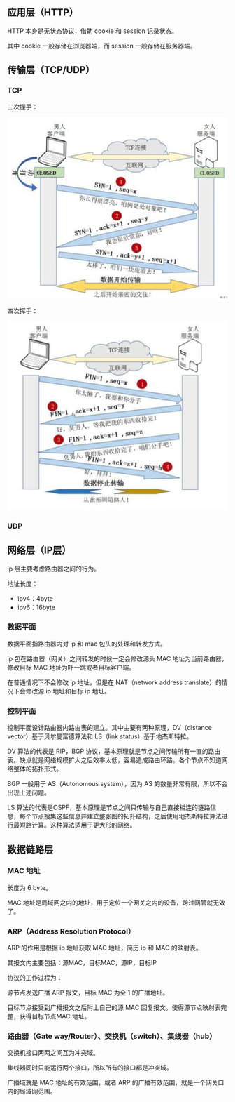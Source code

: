 ## 应用层（HTTP）

HTTP 本身是无状态协议，借助 cookie 和 session 记录状态。

其中 cookie 一般存储在浏览器端，而 session 一般存储在服务器端。

## 传输层（TCP/UDP）

### TCP

三次握手：

![handshake](./img/handshake.png)

四次挥手：

![break up](./img/break_up.png)

### UDP



## 网络层（IP层）

ip 层主要考虑路由器之间的行为。

地址长度：

* ipv4：4byte
* ipv6：16byte

### 数据平面

数据平面指路由器内对 ip 和 mac 包头的处理和转发方式。

ip 包在路由器（网关）之间转发的时候一定会修改源头 MAC 地址为当前路由器，修改目标 MAC 地址为吓一跳或者目标客户端。

在普通情况下不会修改 ip 地址，但是在 NAT（network address translate）的情况下会修改源 ip 地址和目标 ip 地址。

### 控制平面

控制平面设计路由器内路由表的建立。其中主要有两种原理，DV（distance vector）基于贝尔曼富德算法和 LS（link status）基于地杰斯特拉。

DV 算法的代表是 RIP，BGP 协议，基本原理就是节点之间传输所有一直的路由表。缺点就是网络规模扩大之后效率太低，容易造成路由环路。各个节点不知道网络整体的拓扑形式。

BGP 一般用于 AS（Autonomous system），因为 AS 的数量非常有限，所以不会出现上述问题。

LS 算法的代表是OSPF，基本原理是节点之间只传输与自己直接相连的链路信息，每个节点搜集这些信息并建立整张图的拓扑结构，之后使用地杰斯特拉算法进行最短路计算。这种算法适用于更大形的网络。

## 数据链路层

### MAC 地址

长度为 6 byte。

MAC 地址是局域网之内的地址，用于定位一个网关之内的设备，跨过网管就无效了。

### ARP（Address Resolution Protocol）

ARP 的作用是根据 ip 地址获取 MAC 地址，简历 ip 和 MAC 的映射表。

其报文内主要包括：源MAC，目标MAC，源IP，目标IP

协议的工作过程为：

源节点发送广播 ARP 报文，目标 MAC 为全 1 的广播地址。

目标节点接受到广播报文之后附上自己的源 MAC 回复报文。使得源节点映射表完整，获得目标节点MAC 地址。

### 路由器（Gate way/Router）、交换机（switch）、集线器（hub）

交换机接口两两之间互为冲突域。

集线器同时只能运行两个接口，所以所有的接口都是冲突域。

广播域就是 MAC 地址的有效范围，或者 ARP 的广播有效范围，就是一个网关口内的局域网范围。


















